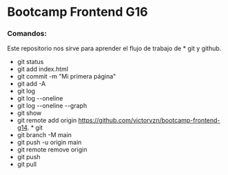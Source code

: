 # Bootcamp Frontend G16
### Comandos:

Este repositorio nos sirve para aprender el flujo de trabajo de    * git y github.
* git status
* git add index.html
* git commit -m "Mi primera página"
* git add -A
* git log
* git log --oneline
* git log --oneline --graph
* git show
* git remote add origin https://github.com/victorvzn/bootcamp-frontend-g14.  * git
* git branch -M main
* git push -u origin main
* git remote remove origin
* git push
* git pull